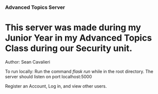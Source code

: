 ### Advanced Topics Server
# This server was made during my Junior Year in my Advanced Topics Class during our Security unit.
Author: Sean Cavalieri

To run locally: Run the command *flask run* while in the root directory. The server should listen on port localhost:5000

Register an Account, Log in, and view other users.
